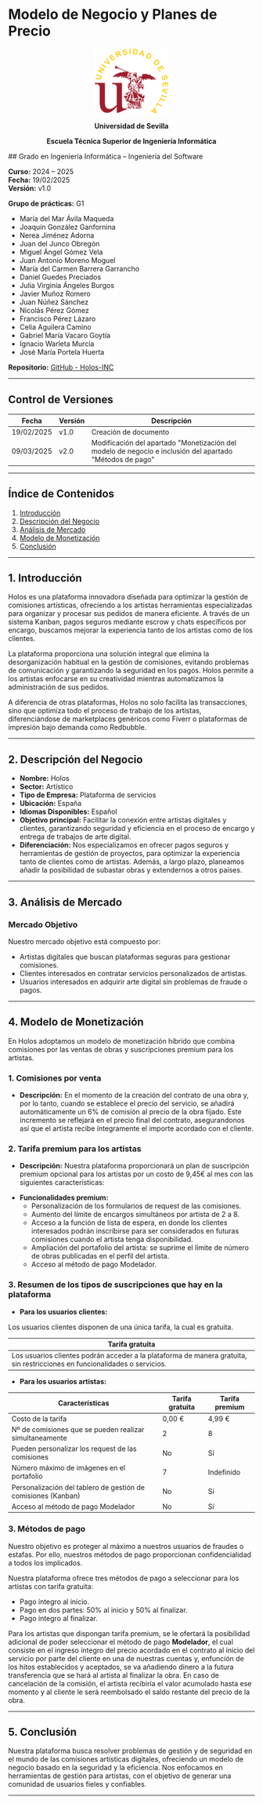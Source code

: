 # Modelo de Negocio y Planes de Precio

<p align="center">
  <img src="https://raw.githubusercontent.com/Holos-INC/Docusaurus-Holos/main/static/img/universidad-de-sevilla-logo.png" alt="Universidad de Sevilla" width="150"/>
</p>
<p align="center">
  <strong>Universidad de Sevilla</strong> 
</p>
<p align="center">
  <strong>Escuela Técnica Superior de Ingeniería Informática</strong>  
</p>
## Grado en Ingeniería Informática – Ingeniería del Software

**Curso:** 2024 – 2025  
**Fecha:** 19/02/2025  
**Versión:** v1.0  

**Grupo de prácticas:** G1  

- María del Mar Ávila Maqueda  
- Joaquín González Ganfornina  
- Nerea Jiménez Adorna  
- Juan del Junco Obregón  
- Miguel Ángel Gómez Vela  
- Juan Antonio Moreno Moguel  
- María del Carmen Barrera Garrancho  
- Daniel Guedes Preciados  
- Julia Virginia Ángeles Burgos  
- Javier Muñoz Romero  
- Juan Núñez Sánchez  
- Nicolás Pérez Gómez  
- Francisco Pérez Lázaro  
- Celia Aguilera Camino  
- Gabriel María Vacaro Goytía  
- Ignacio Warleta Murcia  
- José María Portela Huerta  

**Repositorio:** [GitHub - Holos-INC](https://github.com/Holos-INC)

---

## Control de Versiones

| Fecha       | Versión | Descripción           |
|------------|---------|-----------------------|
| 19/02/2025 | v1.0    | Creación de documento |
| 09/03/2025 | v2.0    | Modificación del apartado "Monetización del modelo de negocio e inclusión del apartado "Métodos de pago" |

---

## Índice de Contenidos
1. [Introducción](#1-introducción)
2. [Descripción del Negocio](#2-descripción-del-negocio)
3. [Análisis de Mercado](#3-análisis-de-mercado)
4. [Modelo de Monetización](#4-modelo-de-monetización)
5. [Conclusión](#5-conclusión)

---

## 1. Introducción
Holos es una plataforma innovadora diseñada para optimizar la gestión de comisiones artísticas, ofreciendo a los artistas herramientas especializadas para organizar y procesar sus pedidos de manera eficiente. A través de un sistema Kanban, pagos seguros mediante escrow y chats específicos por encargo, buscamos mejorar la experiencia tanto de los artistas como de los clientes.

La plataforma proporciona una solución integral que elimina la desorganización habitual en la gestión de comisiones, evitando problemas de comunicación y garantizando la seguridad en los pagos. Holos permite a los artistas enfocarse en su creatividad mientras automatizamos la administración de sus pedidos.

A diferencia de otras plataformas, Holos no solo facilita las transacciones, sino que optimiza todo el proceso de trabajo de los artistas, diferenciándose de marketplaces genéricos como Fiverr o plataformas de impresión bajo demanda como Redbubble.

---

## 2. Descripción del Negocio

- **Nombre:** Holos  
- **Sector:** Artístico  
- **Tipo de Empresa:** Plataforma de servicios  
- **Ubicación:** España  
- **Idiomas Disponibles:** Español  
- **Objetivo principal:** Facilitar la conexión entre artistas digitales y clientes, garantizando seguridad y eficiencia en el proceso de encargo y entrega de trabajos de arte digital.  
- **Diferenciación:** Nos especializamos en ofrecer pagos seguros y herramientas de gestión de proyectos, para optimizar la experiencia tanto de clientes como de artistas. Además, a largo plazo, planeamos añadir la posibilidad de subastar obras y extendernos a otros países.

---

## 3. Análisis de Mercado

### Mercado Objetivo
Nuestro mercado objetivo está compuesto por:
- Artistas digitales que buscan plataformas seguras para gestionar comisiones.
- Clientes interesados en contratar servicios personalizados de artistas.
- Usuarios interesados en adquirir arte digital sin problemas de fraude o pagos.

---

## 4. Modelo de Monetización
En Holos adoptamos un modelo de monetización híbrido que combina comisiones por las ventas de obras y suscripciones premium para los artistas.

### 1. Comisiones por venta
- **Descripción:** En el momento de la creación del contrato de una obra y, por lo tanto, cuando se establece el precio del servicio, se añadirá automáticamente un 6% de comisión al precio de la obra fijado. Este incremento se reflejará en el precio final del contrato, asegurandonos así que el artista recibe íntegramente el importe acordado con el cliente. 

### 2. Tarifa premium para los artistas
- **Descripción:**  Nuestra plataforma proporcionará un plan de suscripción premium opcional para los artistas por un costo de 9,45€ al mes con las siguientes características:

* **Funcionalidades premium:** 
  - Personalización de los formularios de request de las comisiones.
  - Aumento del límite de encargos simultáneos por artista de 2 a 8.
  - Acceso a la función de lista de espera, en donde los clientes interesados podrán inscribirse para ser considerados en futuras comisiones cuando el artista tenga disponibilidad.
  - Ampliación del portafolio del artista: se suprime el límite de número de obras publicadas en el perfil del artista.
  - Acceso al método de pago Modelador.


### 3. Resumen de los tipos de suscripciones que hay en la plataforma

* **Para los usuarios clientes:** 

Los usuarios clientes disponen de una única tarifa, la cual es gratuita.

|                                 Tarifa gratuita                             |
|-------------------------------------------|
   |Los usuarios clientes podrán acceder a la plataforma de manera gratuita, sin restricciones en funcionalidades o servicios.|


* **Para los usuarios artistas:** 


| Características                                             | Tarifa gratuita | Tarifa premium |
|-------------------------------------------------------------|-----------------|----------------|
| Costo de la tarifa                                         |       0,00 €        | 4,99 €          |
| Nº de comisiones que se pueden realizar simultaneamente | 2 | 8 |
| Pueden personalizar los request de las comisiones | No | Sí |
| Número máximo de imágenes en el portafolio |  7 | Indefinido |
| Personalización del tablero de gestión de comisiones (Kanban) |  No | Sí |
| Acceso al método de pago Modelador |  No | Sí |


### 3. Métodos de pago
Nuestro objetivo es proteger al máximo a nuestros usuarios de fraudes o estafas. Por ello, nuestros métodos de pago proporcionan confidencialidad a todos los implicados. 

Nuestra plataforma ofrece tres métodos de pago a seleccionar para los artistas con tarifa gratuita:

- Pago íntegro al inicio.
- Pago en dos partes: 50% al inicio y 50% al finalizar.
- Pago íntegro al finalizar.

Para los artistas que dispongan tarifa premium, se le ofertará la posibilidad adicional de poder seleccionar el método de pago **Modelador**, el cual consiste en el ingreso íntegro del precio acordado en el contrato al inicio del servicio por parte del cliente en una de nuestras cuentas y,  enfunción de los hitos establecidos y aceptados, se va añadiendo dinero a la futura transferencia que se hará al artista al finalizar la obra. En caso de cancelación de la comisión, el artista recibiría el valor acumulado hasta ese momento y al cliente le será reembolsado el saldo restante del precio de la obra.


-----

## 5. Conclusión
Nuestra plataforma busca resolver problemas de gestión y de seguridad en el mundo de las comisiones artísticas digitales, ofreciendo un modelo de negocio basado en la seguridad y la eficiencia. Nos enfocamos en herramientas de gestión para artistas, con el objetivo de generar una comunidad de usuarios fieles y confiables.

---

